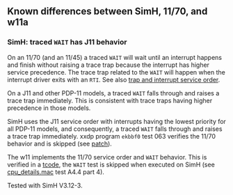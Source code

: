 ## Known differences between SimH, 11/70, and w11a

### SimH: traced `WAIT` has J11 behavior

On an 11/70 (and an 11/45) a traced `WAIT` will wait until an interrupt happens
and finish without raising a trace trap because the interrupt has higher
service precedence. The trace trap related to the `WAIT` will happen when the
interrupt driver exits with an `RTI`.
See also [trap and interrupt service order](simh_diff_service-order.md).

On a J11 and other PDP-11 models, a traced `WAIT` falls through and raises a
trace trap immediately. This is consistent with trace traps having higher
precedence in those models.

SimH uses the J11 service order with interrupts having the lowest priority for
all PDP-11 models, and consequently, a traced `WAIT` falls through and raises
a trace trap immediately.
xxdp program `ekbbf0` test 063 verifies the 11/70 behavior and is skipped
(see [patch](../tools/xxdp/ekbbf0_patch_1170.scmd)).

The w11 implements the 11/70 service order and `WAIT` behavior.
This is verified in a [tcode](../tools/tcode/README.md), the `WAIT` test is
skipped when executed on SimH
(see [cpu_details.mac](../tools/tcode/cpu_details.mac) test A4.4 part 4).

Tested with SimH V3.12-3.

